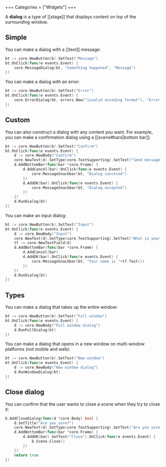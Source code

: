 +++
Categories = ["Widgets"]
+++

A **dialog** is a type of [[stage]] that displays content on top of the surrounding window.

## Simple

You can make a dialog with a [[text]] message:

```Go
bt := core.NewButton(b).SetText("Message")
bt.OnClick(func(e events.Event) {
    core.MessageDialog(bt, "Something happened", "Message")
})
```

You can make a dialog with an error:

```Go
bt := core.NewButton(b).SetText("Error")
bt.OnClick(func(e events.Event) {
    core.ErrorDialog(bt, errors.New("invalid encoding format"), "Error loading file")
})
```

## Custom

You can also construct a dialog with any content you want. For example, you can make a confirmation dialog using a [[scene#bars|bottom bar]]:

```Go
bt := core.NewButton(b).SetText("Confirm")
bt.OnClick(func(e events.Event) {
    d := core.NewBody("Confirm")
    core.NewText(d).SetType(core.TextSupporting).SetText("Send message?")
    d.AddBottomBar(func(bar *core.Frame) {
        d.AddCancel(bar).OnClick(func(e events.Event) {
            core.MessageSnackbar(bt, "Dialog canceled")
        })
        d.AddOK(bar).OnClick(func(e events.Event) {
            core.MessageSnackbar(bt, "Dialog accepted")
        })
    })
    d.RunDialog(bt)
})
```

You can make an input dialog:

```Go
bt := core.NewButton(b).SetText("Input")
bt.OnClick(func(e events.Event) {
    d := core.NewBody("Input")
    core.NewText(d).SetType(core.TextSupporting).SetText("What is your name?")
    tf := core.NewTextField(d)
    d.AddBottomBar(func(bar *core.Frame) {
        d.AddCancel(bar)
        d.AddOK(bar).OnClick(func(e events.Event) {
            core.MessageSnackbar(bt, "Your name is "+tf.Text())
        })
    })
    d.RunDialog(bt)
})
```

## Types

You can make a dialog that takes up the entire window:

```Go
bt := core.NewButton(b).SetText("Full window")
bt.OnClick(func(e events.Event) {
    d := core.NewBody("Full window dialog")
    d.RunFullDialog(bt)
})
```

You can make a dialog that opens in a new window on multi-window platforms (not mobile and web):

```Go
bt := core.NewButton(b).SetText("New window")
bt.OnClick(func(e events.Event) {
    d := core.NewBody("New window dialog")
    d.RunWindowDialog(bt)
})
```

## Close dialog

You can confirm that the user wants to close a scene when they try to close it:

```go
b.AddCloseDialog(func(d *core.Body) bool {
    d.SetTitle("Are you sure?")
    core.NewText(d).SetType(core.TextSupporting).SetText("Are you sure you want to close the Cogent Core Demo?")
    d.AddBottomBar(func(bar *core.Frame) {
        d.AddOK(bar).SetText("Close").OnClick(func(e events.Event) {
            b.Scene.Close()
        })
    })
    return true
})
```
